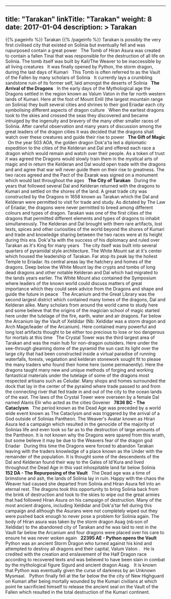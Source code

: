 
---
title: "Tarakan"
linkTitle: "Tarakan"
weight: 8
date: 2017-01-04
description: >
 Tarakan
---

{{% pageinfo %}}
Tarakan
{{% /pageinfo %}}
Tarakan is possibly the very first civilised city that existed on Solinia but eventually fell and was rupurposed contain a great power <span class="line-spacer d-block"> </span> The Tomb of Hiran Asura was created to contain a fallen Tinai that was responsible for the destruction of all life on Solinia. The tomb itself was built by Kali/The Weaver to be inaccessible by all living creatures <span class="line-spacer d-block"> </span> It was finally opened by Python, the storm dragon, during the last days of Kumari <span class="line-spacer d-block"> </span> This Tomb is often referred to as the Vault of the Fallen by many scholars of Solinia <span class="line-spacer d-block"> </span> It currently lays a crumbling sandstone ruin of its former self, laid amongst the deserts of Solinia <span class="line-spacer d-block"> </span> **The Arrival of the Dragons** <span class="line-spacer d-block"> </span> In the early days of the Mythological age the Dragons settled in the region known as Valum Vaton in the far north western lands of Kumari. Here at the foot of Mount Enlil (the largest mountain range on Solinia) they built several cities and shrines to their god Eriadar each city symbolising different aspects of dragon culture <span class="line-spacer d-block"> </span> When the earliest dragons took to the skies and crossed the seas they discovered and became intruiged by the ingenuity and bravery of the many other smaller races of Solinia. After careful observation and many years of discussion among the great leaders of the dragon cities it was decided that the dragons shall watch over these creatures and guide their rise to power <span class="line-spacer d-block"> </span> **The Gift of Magic** <span class="line-spacer d-block"> </span> On the year 503 AOA, the golden dragon Dok'a'ta led a diplomatic expedition to the cities of the Kelderan and Dal and offered each race a dragon which would remain and watch over their people. As a token of trust it was agreed the Dragons would slowly train them in the mystical arts of magic and in return the Kelderan and Dal would open trade with the dragons and and agree that war will never guide them on their rise to greatness. The two races agreed and the Pact of the Exarak was signed on a monument which would last throughout the ages <span class="line-spacer d-block"> </span> **The City of Tarakan** <span class="line-spacer d-block"> </span> During the years that followed several Dal and Kelderan returned with the dragons to Kumari and settled on the shores of the land. A great trade city was constructed by the Dragons in 1658 known as Tarakan which the Dal and Kelderan were permitted to visit for trade and study. As dictated by The Law of Eriadar, the dragons were never permitted to breed among different colours and types of dragon. Tarakan was one of the first cities of the dragons that permitted different elements and types of dragons to inhabit simultaneously. The Kelderan and Dal brought with them rare artifacts, lost texts, spices and other curiosities of the world beyond the shores of Kumari and trade and knowledge sharing between the two races were at its height during this era. Dok'a'ta with the success of his diplomacy and ruled over Tarakan as it's King for many years <span class="line-spacer d-block"> </span> The city itself was built into several quarters of pyramidal style architecture. The White Mount sat at it's center which housed the leadership of Tarakan. Far atop its peak lay the holiest Temple to Eriadar. Its central areas lay the hatchery and homes of the dragons. Deep below the White Mount lay the crypts and tombs of long dead dragons and other notable Kelderan and Dal which had migrated to the lands years earlier. The White Mount also contained the Symposium where leaders of the known world could discuss matters of great importance which they could seek advice from the Dragons and shape and guide the future in peace <span class="line-spacer d-block"> </span> The Arcanium and the Great Library was the second largest district which contained many tomes of the dragons, Dal and Kelderan alike. Many scholars from around the world came to study here and some believe that the origins of the magician school of magic started here under the tutelage of the fire, earth, water and air dragons. Far below the Arcanium lay the Vault of Xeldidar (Nb: Xeldidar was a storm dragon and Arch Mage/leader of the Arcanium). Here contained many powerful and long lost artifacts thought to be either too precious to lose or too dangerous for mortals at this time <span class="line-spacer d-block"> </span> The Crystal Tower was the third largest area of Tarakan and was the main hub for non-dragon outsiders. Here under the see-through gleaming dome of the pyramid the sun cast its light over the large city that had been constructed inside a virtual paradise of running waterfalls, forests, vegatation and kelderan stonework sought fit to please the many traders who found their home here (some permanently). Here the dragons taught many new and unique methods of forging and working fantastical materials under the tutelage of some of the dragons most respected artisans such as Celudar. Many shops and homes surrounded the dock that lay in the center of the pyraimd where trade passed to and from the connecting river that fed trade in and out of the city to the ocean lands of the east. The laws of the Crystal Tower were overseen by a female Dal named Alanis Elir who acted as the cities Govener <span class="line-spacer d-block"> </span> **7836 BC - The Cataclysm** <span class="line-spacer d-block"> </span> The period known as the Dead Age was preceded by a world wide event known as The Cataclysm and was triggered by the arrival of a God outside of Solinias Pantheon. The Weaver's Avatar known as Hiran Asura led a campaign which resulted in the genocide of the majority of Solinias life and even took so far as to the destruction of large amounts of the Pantheon. It is not known why the Dragons were spared from this wrath, but some believe it may be due to the Weavers fear of the dragon god Eriadar <span class="line-spacer d-block"> </span> During this time the Dragons were forced to abandon Tarakan leaving with the traders knowledge of a place known as the Under with the remainder of the population. It is thought some of the descendents of the Dal and Kelderan found their way to the Gates of Id'Kura and lived throughout the Dead Age in this vast inhospitable land far below Solinia <span class="line-spacer d-block"> </span> **152 DA - The Repurposing of the Vault** <span class="line-spacer d-block"> </span> The Dead age was a time of brimstone and ash, the lands of Solinia lay in ruin. Happy with the chaos the Weaver had caused she departed from Solinia and Hiran Asura fell into an eternal rest. The dragons took this opportunity to bring Solinia back from the brink of destruction and took to the skies to wipe out the great armies that had followed Hiran Asura on his campaign of destruction. Many of the most ancient dragons, including Xeldidar and Dok'a'tar fell during this campaign and although the Asurans were not completely wiped out they were pushed back enough to never pose a problem for Solinia again. The body of Hiran asura was taken by the storm dragon Asag (nb:son of Xeldidar) to the abandoned city of Tarakan and he was laid to rest in the Vault far below the Arcanium and four dragons were placed over his care to ensure he was never woken again <span class="line-spacer d-block"> </span> **22395 AE - Python opens the Vault** <span class="line-spacer d-block"> </span> Python was an ancient Storm Dragon who turned against his kind and attempted to destroy all dragons and their capital, Valum Vaton . <span class="line-spacer d-block"> </span> He is credited with the creation and enslavement of the Half Dragon race according to recovered texts and was believed to have been slain in combat by the mythological figure Sigurd and ancient dragon Asag. <span class="line-spacer d-block"> </span> It is known that Python was eventually given the curse of darkness by an Unknown Mysmaal. <span class="line-spacer d-block"> </span> Python finally fell at the far below the the city of New Highguard on Kumari after being mortally wounded by the Kumari civilians at which point he sacrificied himself to release the ancient seal on the Vault of the Fallen which resulted in the total destruction of the Kumari continent.
